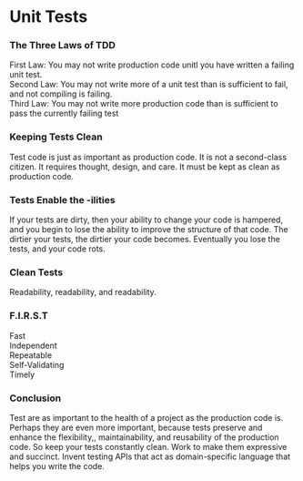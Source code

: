 <h1>Unit Tests</h1>

<h3>The Three Laws of TDD</h3>
<p>
    First Law: You may not write production code unitl you have written a failing unit test. <br/>
    Second Law: You may not write more of a unit test than is sufficient to fail, and not compiling is failing. <br/>
    Third Law: You may not write more production code than is sufficient to pass the currently failing test
</p>

<h3>Keeping Tests Clean</h3>
<p>
    Test code is just as important as production code. It is not a second-class citizen. It requires thought, design, and care. It must be kept as clean as production code.
</p>

<h3>Tests Enable the -ilities</h3>
<p>
    If your tests are dirty, then your ability to change your code is hampered, and you begin to lose the ability to improve the structure of that code. The dirtier your tests, the dirtier your code becomes. Eventually you lose the tests, and your code rots.
</p>

<h3>Clean Tests</h3>
<p>
    Readability, readability, and readability. 
</p>

<h3>F.I.R.S.T</h3>
<p>
    Fast <br/>
    Independent <br/>
    Repeatable <br/>
    Self-Validating <br/>
    Timely 
</p>

<h3>Conclusion</h3>
<p>
    Test are as important to the health of a project as the production code is. Perhaps they are even more important, because tests preserve and enhance the flexibility,, maintainability, and reusability of the production code. So keep your tests constantly clean. Work to make them expressive and succinct. Invent testing APIs that act as domain-specific language that helps you write the code.
</p>